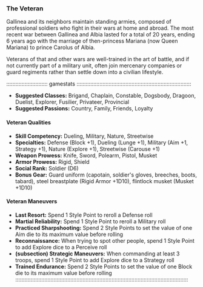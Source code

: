 ### The Veteran 

Gallinea and its neighbors maintain standing armies, composed of
professional soldiers who fight in their wars at home and abroad. The
most recent war between Gallinea and Albia lasted for a total of 20
years, ending 6 years ago with the marriage of then-princess Mariana
(now Queen Mariana) to prince Carolus of Albia.

Veterans of that and other wars are well-trained in the art of battle,
and if not currently part of a military unit, often join mercenary
companies or guard regiments rather than settle down into a civilian
lifestyle.

::::::::::::::::::::::::::: gamestats :::::::::::::::::::::::::::::::::::::::::::::::::::::::::::::::::::::::::::
- **Suggested Classes:** Brigand, Chaplain, Constable, Dogsbody, Dragoon, Duelist, Explorer, Fusilier, Privateer, Provincial
- **Suggested Passions:** Country, Family, Friends, Loyalty

#### Veteran Qualities
- **Skill Competency:** Dueling, Military, Nature, Streetwise
- **Specialties:** Defense (Block +1), Dueling (Lunge +1), Military (Aim +1, Strategy +1), Nature (Explore +1), Streetwise (Carouse +1)
- **Weapon Prowess:** Knife, Sword, Polearm, Pistol, Musket
- **Armor Prowess:** Rigid, Shield
- **Social Rank:** Soldier (D6)
- **Bonus Gear:** Guard uniform (capotain, soldier's gloves, breeches,
  boots, tabard), steel breastplate (Rigid Armor +1D10), flintlock musket (Musket +1D10)

#### Veteran Maneuvers
- **Last Resort:** Spend 1 Style Point to reroll a Defense roll
- **Martial Reliability:** Spend 1 Style Point to reroll a Military roll
- **Practiced Sharpshooting:** Spend 2 Style Points to set the value of one Aim die to its maximum value before rolling
- **Reconnaissance:** When trying to spot other people, spend 1 Style Point to add Explore dice to a Perceive roll
- **(subsection) Strategic Maneuvers:** When commanding at least 3 troops, spend 1 Style Point to add Explore dice to a Strategy roll
- **Trained Endurance:** Spend 2 Style Points to set the value of one Block die to its maximum value before rolling
:::::::::::::::::::::::::::::::::::::::::::::::::::::::::::::::::::::::::::::::::::::::::::::::::::::::::::::::::

